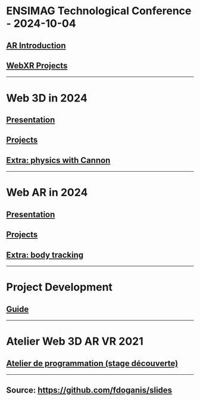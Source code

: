 # ENSIMAG Technological Conference - 2024-10-04

## [AR Introduction](./ar_tech_conf_20240929.html)

## [WebXR Projects](./webxr_intro_20240929.html)

---

# Web 3D in 2024

## [Presentation](./web3d_presentation_20240216.html)

## [Projects](./web3d_projects_20240216.html)

## [Extra: physics with Cannon](./cannon.md)

---

# Web AR in 2024

## [Presentation](./ar_presentation_20240225.html)

## [Projects](./ar_projects_20240226.html)

## [Extra: body tracking](./bodytracking.md)

---

# Project Development

## [Guide](./project_20240512.html)

---

# Atelier Web 3D AR VR 2021

## [Atelier de programmation (stage découverte)](./Atelier_programmation_Web3D_AR_VR.html)

---

## Source: https://github.com/fdoganis/slides
